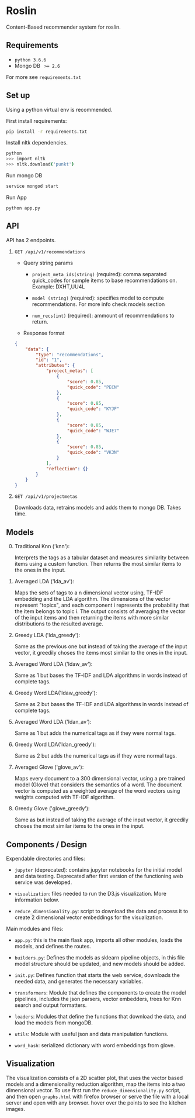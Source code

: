 # Roslin

Content-Based recommender system for roslin.

## Requirements

* `python 3.6.6`
* Mongo DB  ` >= 2.6`

For more see `requirements.txt`

## Set up 

Using a python virtual env is recommended. 

First install requirements:

```bash
pip install -r requirements.txt
```

Install nltk dependencies.

```bash
python
>>> import nltk
>>> nltk.download('punkt')
```

Run mongo DB

```bash
service mongod start
```

Run App

```
python app.py
```


## API

API has 2 endpoints.

1. `GET /api/v1/recommendations`

    * Query string params

        * `project_meta_ids(string)` (required): comma separated quick_codes for sample items to base recommendations on. Example:  DXHT,UU4L

        * `model (string)` (required): specifies model to compute recommendations.  For more info check models section

        * `num_recs(int)` (required): ammount of recommendations to return.

    * Response format

    ``` json
    {
        "data": {
            "type": "recommendations",
            "id": "1",
            "attributes": {
                "project_metas": [
                    {
                        "score": 0.85,
                        "quick_code": "PECN"
                    },
                    {
                        "score": 0.85,
                        "quick_code": "KYJF"
                    },
                    {
                        "score": 0.85,
                        "quick_code": "WJE7"
                    },
                    {
                        "score": 0.85,
                        "quick_code": "VK3N"
                    }
                ],
                "reflection": {}
            }
        }
    }
    ```

2. `GET /api/v1/projectmetas`

    Downloads data, retrains models and adds them to mongo DB. Takes time.


## Models


0. Traditional Knn ('knn'):

    Interprets the tags as a tabular dataset and measures similarity between items using a custom function. Then returns the most similar items to the ones in the input.

1. Averaged LDA ('lda_av'):

    Maps the sets of tags to a n dimensional vector using, TF-IDF embedding and the LDA algorithm. The dimensions of the vector represent "topics", and each component i represents the probability that the item belongs to topic i.  The output consists of averaging the vector of the input items and then returning the items with more similar distributions to the  resulted average.

2.  Greedy LDA ('lda_greedy'):
    
    Same as the previous one but instead of taking the average of the input vector, it greedily choses the items most similar  to the ones in the input.

3. Averaged Word LDA ('ldaw_av'):

    Same as 1 but bases the TF-IDF and LDA algorithms in words instead of complete tags.

4. Greedy Word LDA('ldaw_greedy'):

    Same as 2 but bases the TF-IDF and LDA algorithms in words instead of complete tags.

5. Averaged Word LDA ('ldan_av'):

    Same as 1 but adds the numerical tags as if they were normal tags.

6. Greedy Word LDA('ldan_greedy'):

    Same as 2 but adds the numerical tags as if they were normal tags.

7. Averaged Glove ('glove_av'):

    Maps every document to a 300 dimensional vector, using a pre trained model (Glove) that considers the semantics of a word. The document vector is computed as a weighted average of the word vectors using weights computed with TF-IDF algorithm.

8. Greedy Glove ('glove_greedy'):

    Same as but instead of taking the average of the input vector, it greedily choses the most similar items to the ones in the input.


## Components / Design

Expendable directories and files:

* `jupyter` (deprecated): contains jupyter notebooks for the initial model and data testing. Deprecated after first version of the functioning web service was developed.

* `visualization`: files needed to run the D3.js visualization. More information below.

* `reduce_dimensionality.py`: script to download the data and process it to create 2 dimensional vector embeddings for the visualization.

Main modules and files:

* `app.py`: this is the main flask app, imports all other modules, loads the models, and defines the routes.

* `builders.py`: Defines the models as sklearn pipeline objects, in this file model structure should be updated, and new models should be added.

* `init.py`: Defines function that starts the web service, downloads the needed data, and generates the necessary variables.

* `transformers`: Module that defines the components to create the model pipelines, includes the json parsers, vector embedders, trees for Knn search and output formatters.

* `loaders`: Modules that define the functions that download the data, and load the models from mongoDB.

* `utils`: Module with useful json and data manipulation functions.

* `word_hash`: serialized dictionary with word embeddings from glove.

## Visualization

The visualization consists of a 2D scatter plot, that uses the vector based models and a dimensionality reduction algorithm, map the items into a two dimensional vector. To use first run the `reduce_dimensionality.py` script, and then open  `graphs.html` with firefox browser or serve the file with a local server and open with any browser. hover over the points to see the kitchen images.

